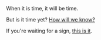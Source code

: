 When it is time, it will be time. 

But is it time yet? [How will we know?](http://www.campingdude.com/content/skit/is_it_time_yet-101.asp)

If you're waiting for a sign, [this is it](https://unsplash.com/photos/ukzHlkoz1IE).